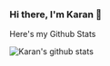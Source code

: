 ### Hi there, I'm Karan 👋

Here's my Github Stats
<!--[![Top Langs](https://github-readme-stats.vercel.app/api/top-langs/?username=karan-gandhi&langs_count=4)](https://github.com/anuraghazra/github-readme-stats)-->
![Karan's github stats](https://github-readme-stats.vercel.app/api?username=karan-gandhi&show_icons=true&count_private=true) 

<!--
**Karan-Gandhi/Karan-Gandhi** is a ✨ _special_ ✨ repository because its `README.md` (this file) appears on your GitHub profile.

Here are some ideas to get you started:

- 🔭 I’m currently working on ...
- 🌱 I’m currently learning ...
- 👯 I’m looking to collaborate on ...
- 🤔 I’m looking for help with ...
- 💬 Ask me about ...
- 📫 How to reach me: ...
- 😄 Pronouns: ...
- ⚡ Fun fact: ...
-->
